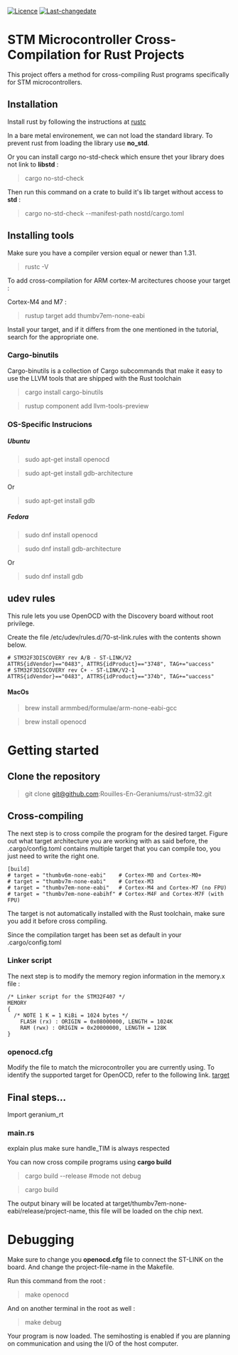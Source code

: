 
[![Licence](https://img.shields.io/badge/licence-AGPL--3.0-blue.svg)](https://opensource.org/licenses/AGPL-3.0)
[![Last-changedate](https://img.shields.io/badge/last%20change-12--02--2024-yellowgreen.svg)](https://github.com/SMAC-Group/gmwm)

# STM Microcontroller Cross-Compilation for Rust Projects

This project offers a method for cross-compiling Rust programs specifically for STM microcontrollers.

## Installation

Install rust by following the instructions at [rustc](https://rustup.rs)

In a bare metal environement, we can not load the standard library. To prevent rust from loading the library use **no_std**.

Or you can install cargo no-std-check which ensure thet your library does not link to **libstd** :

> cargo no-std-check

Then run this command on a crate to build it's lib target without access to **std** :

> cargo no-std-check --manifest-path nostd/cargo.toml

## Installing tools

Make sure you have a compiler version equal or newer than 1.31.

>rustc -V

To add cross-compilation for ARM cortex-M arcitectures choose your target :

Cortex-M4 and M7 :
>rustup target add thumbv7em-none-eabi

Install your target, and if it differs from the one mentioned in the tutorial, search for the appropriate one.

### Cargo-binutils

Cargo-binutils is a collection of Cargo subcommands that make it easy to use the LLVM tools that are shipped with the Rust toolchain

>cargo install cargo-binutils

>rustup component add llvm-tools-preview

### OS-Specific Instrucions

##### Ubuntu
>sudo apt-get install openocd

>sudo apt-get install gdb-architecture

Or
>sudo apt-get install gdb

##### Fedora
>sudo dnf install openocd

>sudo dnf install gdb-architecture

Or
>sudo dnf install gdb

## udev rules
This rule lets you use OpenOCD with the Discovery board without root privilege.

Create the file /etc/udev/rules.d/70-st-link.rules with the contents shown below.

```
# STM32F3DISCOVERY rev A/B - ST-LINK/V2
ATTRS{idVendor}=="0483", ATTRS{idProduct}=="3748", TAG+="uaccess"
# STM32F3DISCOVERY rev C+ - ST-LINK/V2-1
ATTRS{idVendor}=="0483", ATTRS{idProduct}=="374b", TAG+="uaccess"
```


#### MacOs
>brew install armmbed/formulae/arm-none-eabi-gcc

>brew install openocd


# Getting started

## Clone the repository

>git clone git@github.com:Rouilles-En-Geraniums/rust-stm32.git

## Cross-compiling

The next step is to cross compile the program for the desired target. Figure out what target architecture you are working with as said before, the .cargo/config.toml contains multiple target that you can compile too, you just need to write the right one.

```
[build]
# target = "thumbv6m-none-eabi"    # Cortex-M0 and Cortex-M0+
# target = "thumbv7m-none-eabi"    # Cortex-M3
# target = "thumbv7em-none-eabi"   # Cortex-M4 and Cortex-M7 (no FPU)
# target = "thumbv7em-none-eabihf" # Cortex-M4F and Cortex-M7F (with FPU)
```

The target is not automatically installed with the Rust toolchain, make sure you add it before cross compiling.

Since the compilation target has been set as default in your .cargo/config.toml

### Linker script

The next step is to modify the memory region information in the memory.x file :

```
/* Linker script for the STM32F407 */
MEMORY
{
  /* NOTE 1 K = 1 KiBi = 1024 bytes */
    FLASH (rx) : ORIGIN = 0x08000000, LENGTH = 1024K
    RAM (rwx) : ORIGIN = 0x20000000, LENGTH = 128K
}
```
### openocd.cfg

Modify the file to match the microcontroller you are currently using. To identify the supported target for OpenOCD, refer to the following link. [target](https://github.com/analogdevicesinc/openocd/tree/master/tcl/target)

## Final steps...
Import geranium_rt


### main.rs
explain plus make sure handle_TIM is always respected


You can now cross compile programs using **cargo build**

>cargo build --release   #mode not debug

>cargo build

The output binary will be located at target/thumbv7em-none-eabi/release/project-name, this file will be loaded on the chip next.


# Debugging

Make sure to change you **openocd.cfg** file to connect the ST-LINK on the board. And change the project-file-name in the Makefile.


Run this command from the root :

>make openocd

And on another terminal in the root as well :

>make debug

Your program is now loaded. The semihosting is enabled if you are planning on communication and using the I/O of the host computer.




